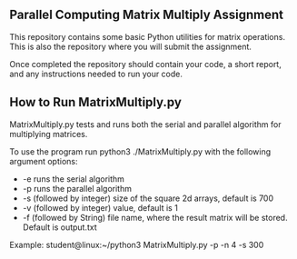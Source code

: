 ## Parallel Computing Matrix Multiply Assignment

This repository contains some basic Python utilities for
matrix operations. This is also the repository where
you will submit the assignment.

Once completed the repository should contain your code,
a short report, and any instructions needed to run your
code.

## How to Run MatrixMultiply.py

MatrixMultiply.py tests and runs both the serial and parallel algorithm for multiplying matrices. 

To use the program run python3 ./MatrixMultiply.py with the following argument options:
- -e runs the serial algorithm
- -p runs the parallel algorithm
- -s (followed by integer) size of the square 2d arrays, default is 700
- -v (followed by integer) value, default is 1
- -f (followed by String) file name, where the result matrix will be stored. Default is output.txt
    
Example: student@linux:~/python3 MatrixMultiply.py -p -n 4 -s 300
